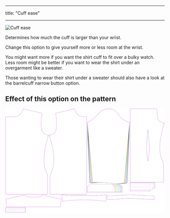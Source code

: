 ***

title: "Cuff ease"

***

![Cuff ease](cuffease.svg)

Determines how much the cuff is larger than your wrist.

Change this option to give yourself more or less room at the wrist.

<Note>

You might want more if you want the shirt cuff to fit over a bulky watch. Less room might be better if you want to wear the shirt under an overgarment like a sweater.

Those wanting to wear their shirt under a sweater should also have a look at the barrelcuff narrow button option.

</Note>

## Effect of this option on the pattern

![This image shows the effect of this option by superimposing several variants that have a different value for this option](simon_cuffease_sample.svg "Effect of this option on the pattern")

